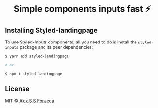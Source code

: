 <p align="center">
  <a href="https://github.com/alexkads/styled-landingpage">
  </a>
</p>

<h1 align="center">Simple components inputs fast ⚡️</h1>

## Installing Styled-landingpage

To use Styled-Inputs components, all you need to do is install the
`styled-inputs` package and its peer dependencies:

```sh
$ yarn add styled-landingpage

# or

$ npm i styled-landingpage
```

## License

MIT © [Alex S S Fonseca](https://github.com/alexkads)
